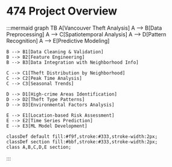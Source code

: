 # 474 Project Overview


:::mermaid
graph TB
    A[Vancouver Theft Analysis]
    A --> B[Data Preprocessing]
    A --> C[Spatiotemporal Analysis]
    A --> D[Pattern Recognition]
    A --> E[Predictive Modeling]
    
    B --> B1[Data Cleaning & Validation]
    B --> B2[Feature Engineering]
    B --> B3[Data Integration with Neighborhood Info]
    
    C --> C1[Theft Distribution by Neighborhood]
    C --> C2[Peak Time Analysis]
    C --> C3[Seasonal Trends]
    
    D --> D1[High-crime Areas Identification]
    D --> D2[Theft Type Patterns]
    D --> D3[Environmental Factors Analysis]
    
    E --> E1[Location-based Risk Assessment]
    E --> E2[Time Series Prediction]
    E --> E3[ML Model Development]

    classDef default fill:#f9f,stroke:#333,stroke-width:2px;
    classDef section fill:#bbf,stroke:#333,stroke-width:2px;
    class A,B,C,D,E section;
:::
